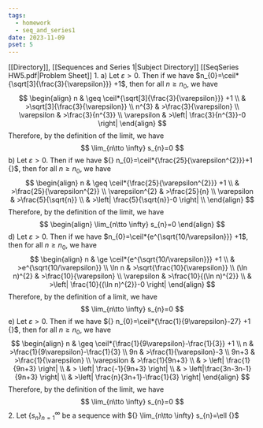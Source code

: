 ```yaml
---
tags:
  - homework
  - seq_and_series1
date: 2023-11-09
pset: 5
---
```

[[Directory]], [[Sequences and Series 1|Subject Directory]]
[[SeqSeries HW5.pdf|Problem Sheet]]
1. 
a) Let ${} \varepsilon>0$. Then if we have $n_{0}=\ceil*{\sqrt[3]{\frac{3}{\varepsilon}}} +1$, then for all $n\geq n_{0}$, we have 
$$
\begin{align}
n & \geq \ceil*{\sqrt[3]{\frac{3}{\varepsilon}}} +1 \\
  & >\sqrt[3]{\frac{3}{\varepsilon}} \\
n^{3}  & >\frac{3}{\varepsilon} \\
\varepsilon & >\frac{3}{n^{3}} \\
\varepsilon & >\left| \frac{3}{n^{3}}-0 \right| 
\end{align}
$$
Therefore, by the definition of the limit, we have
$$
\lim_{n\tto \infty} s_{n}=0
$$
b) Let ${} \varepsilon>0 {}$. Then if we have ${} n_{0}=\ceil*{\frac{25}{\varepsilon^{2}}}+1 {}$, then for all $n\geq n_{0}$, we have
$$
\begin{align}
n & \geq \ceil*{\frac{25}{\varepsilon^{2}}} +1 \\
  & >\frac{25}{\varepsilon^{2}} \\
\varepsilon^{2} & >\frac{25}{n} \\
\varepsilon & >\frac{5}{\sqrt{n}} \\
 & >\left| \frac{5}{\sqrt{n}}-0 \right|  \\
\end{align}
$$
Therefore, by the definition of the limit, we have
$$
\begin{align}
\lim_{n\tto \infty} s_{n}=0
\end{align}
$$
d) Let ${} \varepsilon>0 {}$. Then if we have $n_{0}=\ceil*{e^{\sqrt{10/\varepsilon}}} +1$, then for all ${} n \geq n_{0} {}$, we have
$$
\begin{align}
n & \ge \ceil*{e^{\sqrt{10/\varepsilon}}} +1 \\
 & >e^{\sqrt{10/\varepsilon}} \\
\ln n & >\sqrt{\frac{10}{\varepsilon}} \\
(\ln n)^{2} & >\frac{10}{\varepsilon} \\
\varepsilon & >\frac{10}{(\ln n)^{2}} \\
 & >\left| \frac{10}{(\ln n)^{2}}-0 \right| 
\end{align}
$$
Therefore, by the definition of a limit, we have
$$
\lim_{n\tto \infty} s_{n}=0
$$
e) Let $\varepsilon>0$. Then if we have ${} n_{0}=\ceil*{\frac{1}{9\varepsilon}-27} +1 {}$, then for all $n\geq n_{0} {}$, we have
$$
\begin{align}
n & \geq \ceil*{\frac{1}{9\varepsilon}-\frac{1}{3}} +1 \\
n & >\frac{1}{9\varepsilon}-\frac{1}{3} \\
9n & >\frac{1}{\varepsilon}-3 \\
9n+3 & >\frac{1}{\varepsilon} \\
\varepsilon & >\frac{1}{9n+3} \\
 & > \left| \frac{1}{9n+3} \right| \\
 & > \left| \frac{-1}{9n+3} \right|  \\
 & > \left|\frac{3n-3n-1}{9n+3} \right|  \\
 & >\left| \frac{n}{3n+1}-\frac{1}{3} \right| 
\end{align}
$$
Therefore, by the definition of the limit, we have
$$
\lim_{n\tto \infty} s_{n}=0
$$
2. 
Let ${} \{ s_{n} \}_{n=1}^{\infty} {}$ be a sequence with ${} \lim_{n\tto \infty} s_{n}=\ell {}$